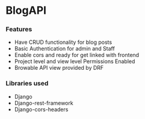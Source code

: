 # BlogAPI

### Features

* Have CRUD functionality for blog posts
* Basic Authentication for admin and Staff
* Enable cors and ready for get linked with frontend
* Project level and view level Permissions Enabled
* Browable API view provided by DRF

### Libraries used

* Django
* Django-rest-framework
* Django-cors-headers


